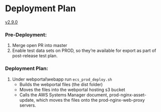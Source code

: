 # Deployment Plan

[v2.9.0](https://github.com/USDOT-SDC/sdc-dot-webportal/tree/2.9.0)


### Pre-Deployment:
1. Merge open PR into master
2. Enable test data sets on PROD, so they’re available for export as part of post-release test plan.
  

### Deployment Plan:
1. Under webportal\webapp run `ecs_prod_deploy.sh`
   - Builds the webportal files (the dist folder)
   - Moves the files into the webportal hosting s3 bucket
   - Calls the AWS Systems Manager document, prod-nginx-asset-update, which moves the files onto the prod-nginx-web-proxy servers.